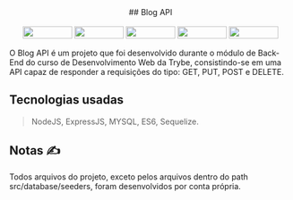
<div align="center">
## Blog API
</div>

<br />

<div align="center">
	<img width="88px" height="22px" src="https://img.shields.io/badge/Node.js-43853D?style=for-the-badge&logo=node.js&logoColor=white" />
	<img width="88px" height="22px" src="https://img.shields.io/badge/JavaScript-323330?style=for-the-badge&logo=javascript&logoColor=F7DF1E
	" />
	<img width="88px" height="22px" src="https://img.shields.io/badge/Express.js-404D59?style=for-the-badge" />
	<img width="88px" height="22px" src="https://img.shields.io/badge/sequelize-323330?style=for-the-badge&logo=sequelize&logoColor=blue
	" />
	<img width="88px" height="22px" src="https://img.shields.io/badge/MySQL-00000F?style=for-the-badge&logo=mysql&logoColor=white
	" />
</div>


O Blog API é um projeto que foi desenvolvido durante o módulo de Back-End do curso de Desenvolvimento Web da Trybe,
consistindo-se em uma API capaz de responder a requisições do tipo: GET, PUT, POST e DELETE.

## Tecnologias usadas
> NodeJS, ExpressJS, MYSQL, ES6, Sequelize.

## Notas ✍️
Todos arquivos do projeto, exceto pelos arquivos dentro do path src/database/seeders, foram desenvolvidos por conta própria.
